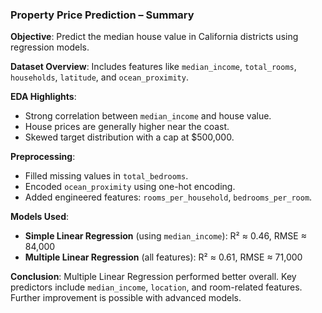 ### Property Price Prediction – Summary

**Objective**:
Predict the median house value in California districts using regression models.

**Dataset Overview**:
Includes features like `median_income`, `total_rooms`, `households`, `latitude`, and `ocean_proximity`.

**EDA Highlights**:

- Strong correlation between `median_income` and house value.
- House prices are generally higher near the coast.
- Skewed target distribution with a cap at \$500,000.

**Preprocessing**:

- Filled missing values in `total_bedrooms`.
- Encoded `ocean_proximity` using one-hot encoding.
- Added engineered features: `rooms_per_household`, `bedrooms_per_room`.

**Models Used**:

- **Simple Linear Regression** (using `median_income`):
  R² ≈ 0.46, RMSE ≈ 84,000
- **Multiple Linear Regression** (all features):
  R² ≈ 0.61, RMSE ≈ 71,000

**Conclusion**:
Multiple Linear Regression performed better overall. Key predictors include `median_income`, `location`, and room-related features. Further improvement is possible with advanced models.
